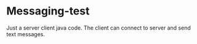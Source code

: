 # Messaging-test
Just a server client java code. The client can connect to server and send text messages.
